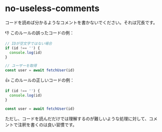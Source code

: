 # no-useless-comments

コードを読めば分かるようなコメントを書かないでください。それは冗長です。

:thumbsdown: このルールの誤ったコードの例：

```ts
// IDが空文字ではない場合
if (id !== '') {
  console.log(id)
}
```

```ts
// ユーザーを取得
const user = await fetchUser(id)
```

:thumbsup: このルールの正しいコードの例：

```ts
if (id !== '') {
  console.log(id)
}
```

```ts
const user = await fetchUser(id)
```

ただし、コードを読んだだけでは理解するのが難しいような処理に対して、コメントで注釈を書くのは良い習慣です。
